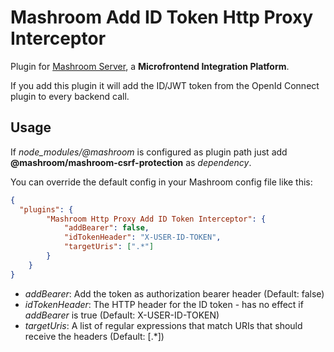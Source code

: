 
# Mashroom Add ID Token Http Proxy Interceptor

Plugin for [Mashroom Server](https://www.mashroom-server.com), a **Microfrontend Integration Platform**.

If you add this plugin it will add the ID/JWT token from the OpenId Connect plugin to every backend call.

## Usage

If *node_modules/@mashroom* is configured as plugin path just add **@mashroom/mashroom-csrf-protection** as *dependency*.

You can override the default config in your Mashroom config file like this:

```json
{
  "plugins": {
        "Mashroom Http Proxy Add ID Token Interceptor": {
            "addBearer": false,
            "idTokenHeader": "X-USER-ID-TOKEN",
            "targetUris": [".*"]
        }
    }
}
```

 * _addBearer_: Add the token as authorization bearer header (Default: false)
 * _idTokenHeader_: The HTTP header for the ID token - has no effect if _addBearer_ is true (Default: X-USER-ID-TOKEN)
 * _targetUris_: A list of regular expressions that match URIs that should receive the headers (Default: [.*])

